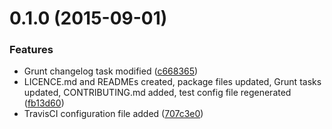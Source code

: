 <a name="0.1.0"></a>
# 0.1.0 (2015-09-01)


### Features

* Grunt changelog task modified ([c668365](https://github.com/the-software-factory/js-embedding-referenced-objects/commit/c668365))
* LICENCE.md and READMEs created, package files updated, Grunt tasks updated, CONTRIBUTING.md added, test config file regenerated ([fb13d60](https://github.com/the-software-factory/js-embedding-referenced-objects/commit/fb13d60))
* TravisCI configuration file added ([707c3e0](https://github.com/the-software-factory/js-embedding-referenced-objects/commit/707c3e0))




